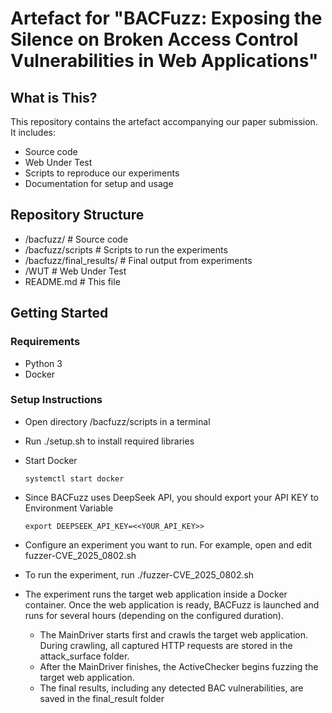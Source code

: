 # Artefact for "BACFuzz: Exposing the Silence on Broken Access Control Vulnerabilities in Web Applications"

## What is This?
This repository contains the artefact accompanying our paper submission. It includes:

- Source code
- Web Under Test
- Scripts to reproduce our experiments
- Documentation for setup and usage

## Repository Structure

- /bacfuzz/ # Source code
- /bacfuzz/scripts # Scripts to run the experiments
- /bacfuzz/final_results/ # Final output from experiments
- /WUT # Web Under Test
- README.md # This file

## Getting Started

### Requirements

- Python 3
- Docker

### Setup Instructions
- Open directory /bacfuzz/scripts in a terminal
- Run ./setup.sh to install required libraries
- Start Docker
  ```
  systemctl start docker
  ```

- Since BACFuzz uses DeepSeek API, you should export your API KEY to Environment Variable
  ```
  export DEEPSEEK_API_KEY=<<YOUR_API_KEY>>
  ```
- Configure an experiment you want to run. For example, open and edit fuzzer-CVE_2025_0802.sh
- To run the experiment, run ./fuzzer-CVE_2025_0802.sh
- The experiment runs the target web application inside a Docker container. Once the web application is ready, BACFuzz is launched and runs for several hours (depending on the configured duration).
  - The MainDriver starts first and crawls the target web application. During crawling, all captured HTTP requests are stored in the attack_surface folder.
  - After the MainDriver finishes, the ActiveChecker begins fuzzing the target web application.
  - The final results, including any detected BAC vulnerabilities, are saved in the final_result folder
